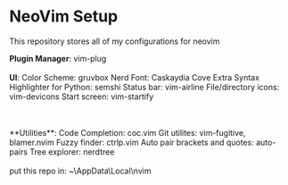 # NeoVim Setup
This repository stores all of my configurations for neovim


**Plugin Manager**: vim-plug
<br>
<br>
**UI**:
Color Scheme: gruvbox
Nerd Font: Caskaydia Cove
Extra Syntax Highlighter for Python: semshi
Status bar: vim-airline
File/directory icons: vim-devicons
Start screen: vim-startify

<br>
<br>
**Utilities**:
Code Completion: coc.vim
Git utilites: vim-fugitive, blamer.nvim
Fuzzy finder: ctrlp.vim
Auto pair brackets and quotes: auto-pairs
Tree explorer: nerdtree
<br>
<br>
put this repo in: ~\AppData\Local\nvim
